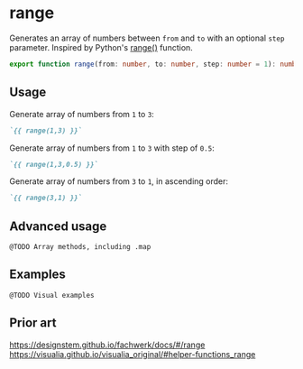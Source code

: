 # range

Generates an array of numbers between `from` and `to` with an optional `step` parameter. Inspired by Python's [range()](https://docs.python.org/3/library/stdtypes.html#range) function.

```ts
export function range(from: number, to: number, step: number = 1): number[];
```

## Usage

Generate array of numbers from `1` to `3`:

```md
`{{ range(1,3) }}`
```

Generate array of numbers from `1` to `3` with step of `0.5`:

```md
`{{ range(1,3,0.5) }}`
```

Generate array of numbers from `3` to `1`, in ascending order:

```md
`{{ range(3,1) }}`
```

## Advanced usage

`@TODO Array methods, including .map`

## Examples

`@TODO Visual examples`

## Prior art

https://designstem.github.io/fachwerk/docs/#/range
https://visualia.github.io/visualia_original/#helper-functions_range
